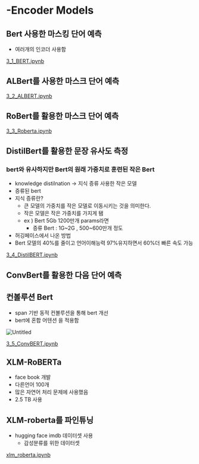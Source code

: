 # -Encoder Models

## Bert 사용한 마스킹 단어 예측
- 여러개의 인코더 사용함

[3_1_BERT.ipynb](https://github.com/rlarlgnszx/AI_Study/blob/main/Hugging%20Face%20Model/-Encoder%20Models%20/3_1_BERT.ipynb)

## ALBert를 사용한 마스크 단어 예측

[3_2_ALBERT.ipynb](https://github.com/rlarlgnszx/AI_Study/blob/main/Hugging%20Face%20Model/-Encoder%20Models%20/3_2_ALBERT.ipynb)

## RoBert를 활용한 마스크 단어 예측

[3_3_Roberta.ipynb](https://github.com/rlarlgnszx/AI_Study/blob/main/Hugging%20Face%20Model/-Encoder%20Models%20/3_3_Roberta.ipynb)

## DistilBert를 활용한 문장 유사도 측정

### bert와 유사하지만 Bert의 원래 가중치로 훈련된 작은 Bert

- knowledge distilnation → 지식 증류 사용한 작은 모델
- 증류된 bert
- 지식 증류란?
    - 큰 모델의 가중치를 작은 모델로 이동시키는 것을 의미한다.
    - 작은 모델은 작은 가중치를 가지게 됌
    - ex ) Bert 5Gb 1200만개 params라면
        - 증류 Bert : 1G~2G , 500~600만개 정도
- 허깅페이스에서 나온 방법
- Bert 모델의 40%를 줄이고 언어이해능력 97%유지하면서 60%더 빠른 속도 가능

[3_4_DistilBERT.ipynb](https://github.com/rlarlgnszx/AI_Study/blob/main/Hugging%20Face%20Model/-Encoder%20Models%20/3_4_DistilBERT.ipynb)

## ConvBert를 활용한 다음 단어 예측

## 컨볼루션 Bert

- span 기반 동적 컨볼루션을 통해 bert 개선
- bert에 혼합 어텐션 을 적용함

![Untitled](https://github.com/rlarlgnszx/AI_Study/blob/main/Hugging%20Face%20Model/-Encoder%20Models%20/Untitled.png)

[3_5_ConvBERT.ipynb](https://github.com/rlarlgnszx/AI_Study/blob/main/Hugging%20Face%20Model/-Encoder%20Models%20/3_5_ConvBERT.ipynb)

## XLM-RoBERTa

- face book 개발
- 다른언어 100개
- 많은 자연어 처리 문제에 사용했음
- 2.5 TB 사용

## XLM-roberta를 파인튜닝

- hugging face imdb 데이터셋 사용
    - 감성분류를 위한 데이터셋

[xlm_roberta.ipynb](https://github.com/rlarlgnszx/AI_Study/blob/main/Hugging%20Face%20Model/-Encoder%20Models%20/xlm_roberta.ipynb)
